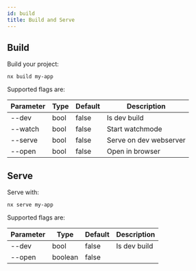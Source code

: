 ```yaml
---
id: build
title: Build and Serve
---
```


## Build

Build your project:

```
nx build my-app
```

Supported flags are:

| Parameter | Type | Default | Description |
| ------------ | ------ | ---------------------------------------------------------------------------------------- | ---------------------------- |
| --dev | bool | false | Is dev build |
| --watch | bool | false | Start watchmode |
| --serve | bool | false | Serve on dev webserver |
| --open | bool | false | Open in browser |

## Serve

Serve with:

```
nx serve my-app
```

Supported flags are:

| Parameter | Type    | Default | Description  |
| --------- | ------- | ------- | ------------ |
| --dev     | bool    | false   | Is dev build |
| --open    | boolean | false   |              |
